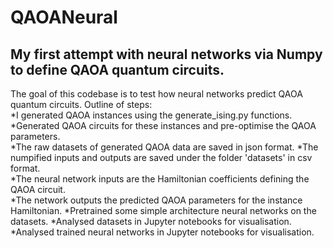 # QAOANeural
## My first attempt with neural networks via Numpy to define QAOA quantum circuits.

The goal of this codebase is to test how neural networks predict QAOA quantum circuits. 
Outline of steps:  
*I generated QAOA instances using the generate_ising.py functions.  
*Generated QAOA circuits for these instances and pre-optimise the QAOA parameters.  
*The raw datasets of generated QAOA data are saved in json format. 
*The numpified inputs and outputs are saved under the folder 'datasets' in csv format.  
*The neural network inputs are the Hamiltonian coefficients defining the QAOA circuit.  
*The network outputs the predicted QAOA parameters for the instance Hamiltonian. 
*Pretrained some simple architecture neural networks on the datasets.
*Analysed datasets in Jupyter notebooks for visualisation.
*Analysed trained neural networks in Jupyter notebooks for visualisation.
